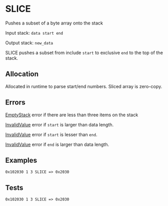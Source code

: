 # SLICE

Pushes a subset of a byte array onto the stack

Input stack: `data start end`

Output stack: `new_data`

SLICE pushes a subset from include `start` to exclusive `end`
to the top of the stack.

## Allocation

Allocated in runtime to parse start/end numbers. Sliced
array is zero-copy.

## Errors

[EmptyStack](./ERRORS/EmptyStack.md) error if there are less than three items on the stack

[InvalidValue](./ERRORS/InvalidValue.md) error if `start` is larger than data length.

[InvalidValue](./ERRORS/InvalidValue.md) error if `start` is lesser than `end`.

[InvalidValue](./ERRORS/InvalidValue.md) error if `end` is larger than data length.
 

## Examples

```
0x102030 1 3 SLICE => 0x2030
```

## Tests

```
0x102030 1 3 SLICE => 0x2030
```

